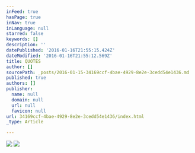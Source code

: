 ```yaml
---
inFeed: true
hasPage: true
inNav: true
inLanguage: null
starred: false
keywords: []
description: ''
datePublished: '2016-01-16T21:55:15.424Z'
dateModified: '2016-01-16T21:55:12.569Z'
title: QUOTES
author: []
sourcePath: _posts/2016-01-15-34169ccf-4bae-4929-8e2e-3cedd54e1436.md
published: true
authors: []
publisher:
  name: null
  domain: null
  url: null
  favicon: null
url: 34169ccf-4bae-4929-8e2e-3cedd54e1436/index.html
_type: Article

---
```

![](https://the-grid-user-content.s3-us-west-2.amazonaws.com/15c6bf8c-9d6e-4586-877e-23ce8379f5f8.JPG)
![](https://the-grid-user-content.s3-us-west-2.amazonaws.com/097f1ae4-9102-4765-ab2c-4edc713cf681.JPG)